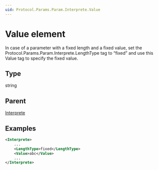 ```yaml
---
uid: Protocol.Params.Param.Interprete.Value
---
```


# Value element

In case of a parameter with a fixed length and a fixed value, set the Protocol.Params.Param.Interprete.LengthType tag to “fixed” and use this Value tag to specify the fixed value.

## Type

string

## Parent

[Interprete](xref:Protocol.Params.Param.Interprete)

## Examples


```xml
<Interprete>
	...
	<LengthType>fixed</LengthType>
	<Value>abc</Value>
	...
</Interprete>
```
